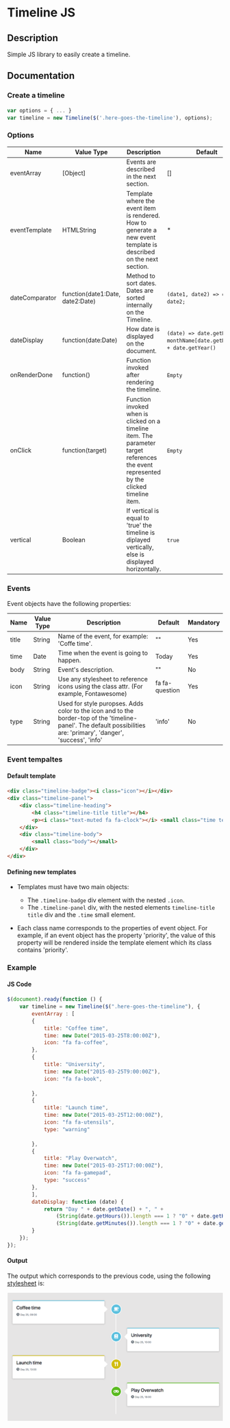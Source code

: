 # Timeline JS

## Description

Simple JS library to easily create a timeline.

## Documentation

### Create a timeline

```javascript
var options = { ... }
var timeline = new Timeline($('.here-goes-the-timeline'), options);
```

### Options

| Name | Value Type | Description | Default |
|------|------------|-------------|---------|
| eventArray | [Object] | Events are described in the next section. | [] |
| eventTemplate | HTMLString | Template where the event item is rendered. How to generate a new event template is described on the next section. | \* |
| dateComparator | function(date1:Date, date2:Date) | Method to sort dates. Dates are sorted internally on the Timeline. | `(date1, date2) => date1 - date2;` |
| dateDisplay | function(date:Date) | How date is displayed on the document. | `(date) => date.getDate() + monthName[date.getMonth()] + date.getYear()` |
| onRenderDone | function() | Function invoked after rendering the timeline. | `Empty` |
| onClick | function(target) | Function invoked when is clicked on a timeline item. The parameter target references the event represented by the clicked timeline item.  | `Empty` |
| vertical | Boolean | If vertical is equal to 'true' the timeline is diplayed vertically, else is displayed horizontally. | `true` |

### Events

Event objects have the following properties:

| Name | Value Type | Description | Default | Mandatory |
|------|------------|-------------|---------|---------|
| title | String | Name of the event, for example: 'Coffe time'. | "" |  Yes |
| time | Date | Time when the event is going to happen. | Today |  Yes |
| body | String | Event's description. | "" |  No |
| icon | String | Use any stylesheet to reference icons using the class attr. (For example, Fontawesome) | fa fa-question | Yes |
| type | String | Used for style puropses. Adds color to the icon and to the border-top of the 'timeline-panel'. The default possibilities are: 'primary', 'danger', 'success', 'info' | 'info' | No |

### Event tempaltes

#### Default template
```html
<div class="timeline-badge"><i class="icon"></i></div> 
<div class="timeline-panel">
    <div class="timeline-heading">
        <h4 class="timeline-title title"></h4>
        <p><i class="text-muted fa fa-clock"></i> <small class="time text-muted"></small></p>
    </div>
    <div class="timeline-body">
        <small class="body"></small>
    </div>
</div>
```

#### Defining new templates
- Templates must have two main objects:
    - The `.timeline-badge` div element with the nested `.icon`.
    - The `.timeline-panel` div, with the nested elements `timeline-title title` div and the `.time` small element.

- Each class name corresponds to the properties of event object. For example, if an event object has the property 'priority', the value of this property will be rendered inside the template element which its class contains 'priority'.

### Example

#### JS Code

```javascript
$(document).ready(function () {
    var timeline = new Timeline($(".here-goes-the-timeline"), {
        eventArray : [
        {
            title: "Coffee time",
            time: new Date("2015-03-25T8:00:00Z"),
            icon: "fa fa-coffee",
        },
        {
            title: "University",
            time: new Date("2015-03-25T9:00:00Z"),
            icon: "fa fa-book",

        },
        {
            title: "Launch time",
            time: new Date("2015-03-25T12:00:00Z"),
            icon: "fa fa-utensils",
            type: "warning"

        },
        {
            title: "Play Overwatch",
            time: new Date("2015-03-25T17:00:00Z"),
            icon: "fa fa-gamepad",
            type: "success"
        },
        ],
        dateDisplay: function (date) {
            return "Day " + date.getDate() + ", " + 
                (String(date.getHours()).length === 1 ? "0" + date.getHours() : date.getHours()) + ":" +
                (String(date.getMinutes()).length === 1 ? "0" + date.getMinutes() : date.getMinutes());
        }
    });
});
```

#### Output
The output which corresponds to the previous code, using the following [stylesheet](/example/css/style.css) is:

![example-output](/example/output/example.png)

